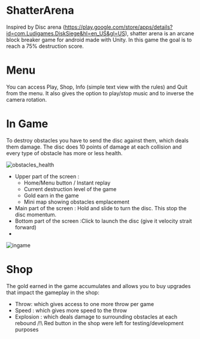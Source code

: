 # ShatterArena
Inspired by Disc arena (https://play.google.com/store/apps/details?id=com.Ludigames.DiskSiege&hl=en_US&gl=US), shatter arena is an arcane block breaker game for android made with Unity. In this game the goal is to reach a 75% destruction score.

# Menu
You can access Play, Shop, Info (simple text view with the rules) and Quit from the menu. It also gives the option to play/stop music and to inverse the camera rotation.

# In Game
To destroy obstacles you have to send the disc against them, which deals them damage. The disc does 10 points of damage at each collision and every type of obstacle has more or less health.

![obstacles_health](https://user-images.githubusercontent.com/47529648/152689489-b3b0a7ca-7fbb-4d04-a175-f144486e10e0.png)

- Upper part of the screen :
  - Home/Menu button / Instant replay
  - Current destruction level of the game 
  - Gold earn in the game
  - Mini map showing obstacles emplacement
- Main part of the screen : Hold and slide to turn the disc. This stop the disc momentum.
- Bottom part of the screen :Click to launch the disc (give it velocity strait forward)
- 
![ingame](https://user-images.githubusercontent.com/47529648/152689480-0dcc0848-b8a0-4732-a525-fd9993eeff3f.png)

# Shop
The gold earned in the game accumulates and allows you to buy upgrades that impact the gameplay in the shop:
- Throw: which gives access to one more throw per game
- Speed : which gives more speed to the throw
- Explosion : which deals damage to surrounding obstacles at each rebound
/!\ Red button in the shop were left for testing/development purposes

